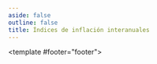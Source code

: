 ```yaml
---
aside: false
outline: false
title: Índices de inflación interanuales
---
```


<script setup>
import { useRoute, useData } from 'vitepress'

const route = useRoute()

const { isDark } = useData()
</script>

<OAOperation operation-id="get-finanzas-indices-inflacion-interanual">

<template #footer="footer">

<!--@include: ./parts/get-finanzas-indices-inflacion-interanual-footer.md -->

</template>

</OAOperation>
